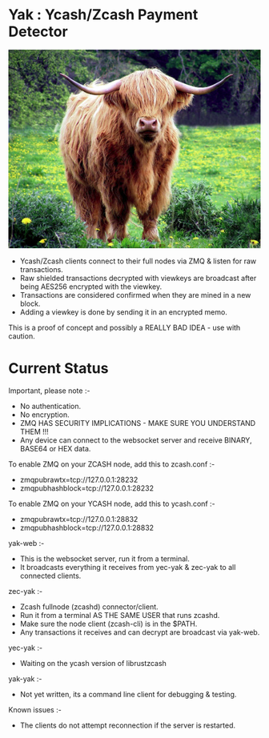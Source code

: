 # Yak : Ycash/Zcash Payment Detector

![Go on, call me Fluffy one more time!](https://github.com/ChileBob/Yak/blob/main/images/yak-600x473.png?raw=true)

- Ycash/Zcash clients connect to their full nodes via ZMQ & listen for raw transactions.
- Raw shielded transactions decrypted with viewkeys are broadcast after being AES256 encrypted with the viewkey.
- Transactions are considered confirmed when they are mined in a new block.
- Adding a viewkey is done by sending it in an encrypted memo.

This is a proof of concept and possibly a REALLY BAD IDEA - use with caution.

# Current Status

Important, please note :- 
- No authentication.
- No encryption.
- ZMQ HAS SECURITY IMPLICATIONS - MAKE SURE YOU UNDERSTAND THEM !!!
- Any device can connect to the websocket server and receive BINARY, BASE64 or HEX data.

To enable ZMQ on your ZCASH node, add this to zcash.conf :-  
- zmqpubrawtx=tcp://127.0.0.1:28232
- zmqpubhashblock=tcp://127.0.0.1:28232

To enable ZMQ on your YCASH node, add this to ycash.conf :-  
- zmqpubrawtx=tcp://127.0.0.1:28832
- zmqpubhashblock=tcp://127.0.0.1:28832

yak-web :-
- This is the websocket server, run it from a terminal.
- It broadcasts everything it receives from yec-yak & zec-yak to all connected clients.

zec-yak :-
- Zcash fullnode (zcashd) connector/client.
- Run it from a terminal AS THE SAME USER that runs zcashd.
- Make sure the node client (zcash-cli) is in the $PATH.
- Any transactions it receives and can decrypt are broadcast via yak-web.

yec-yak :-
- Waiting on the ycash version of librustzcash

yak-yak :-
- Not yet written, its a command line client for debugging & testing.

Known issues :-
- The clients do not attempt reconnection if the server is restarted.
